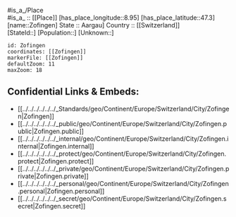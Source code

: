 ﻿---
location: [47.3,8.95] 
mapzoom: [7,12] 
mapmarker: city 
type: City
tags:
- geo/City


SpocWebEntityId: 35846
isDeleted: false
confidential: public

---
#is_a_/Place  
#is_a_ :: [[Place]] 
[has_place_longitude::8.95] 
[has_place_latitude::47.3] 
[name::Zofingen] 
State :: Aargau] 
Country :: [[Switzerland]]  
[StateId::] 
[Population::] 
[Unknown::] 


```leaflet
id: Zofingen
coordinates: [[Zofingen]] 
markerFile: [[Zofingen]] 
defaultZoom: 11 
maxZoom: 18
```


## Confidential Links & Embeds: 
- [[../../../../../../_Standards/geo/Continent/Europe/Switzerland/City/Zofingen|Zofingen]] 
- [[../../../../../../_public/geo/Continent/Europe/Switzerland/City/Zofingen.public|Zofingen.public]] 
- [[../../../../../../_internal/geo/Continent/Europe/Switzerland/City/Zofingen.internal|Zofingen.internal]] 
- [[../../../../../../_protect/geo/Continent/Europe/Switzerland/City/Zofingen.protect|Zofingen.protect]] 
- [[../../../../../../_private/geo/Continent/Europe/Switzerland/City/Zofingen.private|Zofingen.private]] 
- [[../../../../../../_personal/geo/Continent/Europe/Switzerland/City/Zofingen.personal|Zofingen.personal]] 
- [[../../../../../../_secret/geo/Continent/Europe/Switzerland/City/Zofingen.secret|Zofingen.secret]] 
